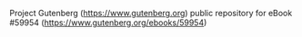 Project Gutenberg (https://www.gutenberg.org) public repository for
eBook #59954 (https://www.gutenberg.org/ebooks/59954)
